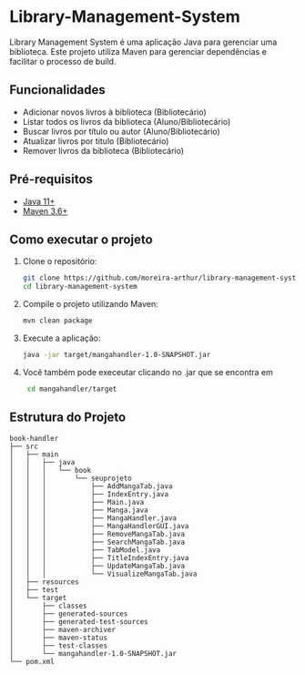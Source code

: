 # Library-Management-System 

Library Management System é uma aplicação Java para gerenciar uma biblioteca. Este projeto utiliza Maven para gerenciar dependências e facilitar o processo de build.

## Funcionalidades

- Adicionar novos livros à biblioteca (Bibliotecário)
- Listar todos os livros da biblioteca  (Aluno/Bibliotecário)
- Buscar livros por título ou autor (Aluno/Bibliotecário)
- Atualizar livros por titulo (Bibliotecário)
- Remover livros da biblioteca  (Bibliotecário)

## Pré-requisitos

- [Java 11+](https://www.oracle.com/java/technologies/javase-jdk11-downloads.html)
- [Maven 3.6+](https://maven.apache.org/download.cgi)

## Como executar o projeto

1. Clone o repositório:

    ```bash
    git clone https://github.com/moreira-arthur/library-management-system
    cd library-management-system
    ```

2. Compile o projeto utilizando Maven:

    ```bash
    mvn clean package 
    ```

3. Execute a aplicação:

    ```bash
    java -jar target/mangahandler-1.0-SNAPSHOT.jar 
    ```
4. Você também pode execeutar clicando no .jar que se encontra em 
   ```bash
    cd mangahandler/target 
    ```

## Estrutura do Projeto

```plaintext
book-handler
├── src
│   ├── main
│   │   ├── java
│   │   │   └── book
│   │   │       └── seuprojeto
│   │   │           ├── AddMangaTab.java
│   │   │           ├── IndexEntry.java
│   │   │           ├── Main.java
│   │   │           ├── Manga.java
│   │   │           ├── MangaHandler.java
│   │   │           ├── MangaHandlerGUI.java
│   │   │           ├── RemoveMangaTab.java
│   │   │           ├── SearchMangaTab.java
│   │   │           ├── TabModel.java
│   │   │           ├── TitleIndexEntry.java
│   │   │           ├── UpdateMangaTab.java
│   │   │           └── VisualizeMangaTab.java
│   ├── resources
│   ├── test
│   └── target
│       ├── classes
│       ├── generated-sources
│       ├── generated-test-sources
│       ├── maven-archiver
│       ├── maven-status
│       ├── test-classes
│       └── mangahandler-1.0-SNAPSHOT.jar
└── pom.xml
